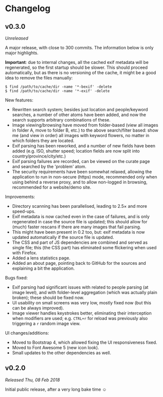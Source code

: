 # Changelog

## v0.3.0

*Unreleased*

A major release, with close to 300 commits. The information below is
only major highlights.

**Important**: due to internal changes, all the cached exif metadata
will be regenerated, so the first startup should be slower. This
should proceed automatically, but as there is no versioning of the
cache, it might be a good idea to remove the files manually:

```
$ find /path/to/cache/dir -name '*-bexif' -delete
$ find /path/to/cache/dir -name '*-exif' -delete
```

New features:

* Rewritten search system; besides just location and people/keyword
  searches, a number of other atoms have been added, and now the
  search supports arbitrary combinations of these.
* Image viewing/browsing have moved from folder-based (view all images
  in folder A, move to folder B, etc.) to the above search/filter
  based: show me (and view in order) all images with keyword flowers,
  no matter in which folders they are located.
* Exif parsing has been reworked, and a number of new fields have been
  added (e.g. ISO, shutter speed; location fields are now split into
  country/province/city/etc.)
* Exif parsing failures are recorded, can be viewed on the curate page
  and searched by the 'problem' atom.
* The security requirements have been somewhat relaxed, allowing the
  application to run in non-secure (https) mode, recommended only when
  using behind a reverse proxy, and to allow non-logged in browsing,
  recommended for a website/demo site.

Improvements:

* Directory scanning has been parallelised, leading to 2.5× and more
  speed-ups.
* Exif metadata is now cached even in the case of failures, and is
  only regenerated in case the source file is updated; this should
  allow for (much) faster rescans if there are many images that fail
  parsing.
* This might have been present in 0.2 too, but: exif metadata is now
  updated automatically if the source file is updated.
* The CSS and part of JS dependencies are combined and served as
  single file; this (the CSS part) has eliminated some flickering when
  used with Firefox.
* Added a lens statistics page.
* Added an about page, pointing back to GitHub for the sources and
  explaining a bit the application.

Bugs fixed:

* Exif parsing had significant issues with related to people parsing
  (at image level), and with folder-level aggregation (which was
  actually plain broken); these should be fixed now.
* UI usability on small screens was very low, mostly fixed now (but
  this can be always improved).
* Image viewer handles keystrokes better, eliminating their interception
  when modifiers are used; e.g. `CTRL+r` for reload was previously
  also triggering a `r` random image view.

UI changes/additions:

* Moved to Bootstrap 4, which allowed fixing the UI responsiveness fixed.
* Moved to Font Awesome 5 (new icon look).
* Small updates to the other dependencies as well.


## v0.2.0

*Released Thu, 08 Feb 2018*

Initial public release, after a very long bake time ☺
